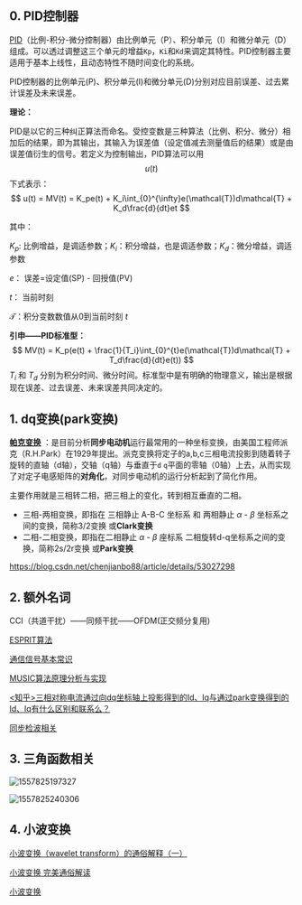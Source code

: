 ## 0. PID控制器

[PID](https://zh.wikipedia.org/wiki/PID%E6%8E%A7%E5%88%B6%E5%99%A8)（比例-积分-微分控制器）由比例单元（P）、积分单元（I）和微分单元（D）组成。可以透过调整这三个单元的增益`Kp`，`Ki`和`Kd`来调定其特性。PID控制器主要适用于基本上线性，且动态特性不随时间变化的系统。

PID控制器的比例单元(P)、积分单元(I)和微分单元(D)分别对应目前误差、过去累计误差及未来误差。

**理论：**

PID是以它的三种纠正算法而命名。受控变数是三种算法（比例、积分、微分）相加后的结果，即为其输出，其输入为误差值（设定值减去测量值后的结果）或是由误差值衍生的信号。若定义为控制输出，PID算法可以用$$u(t)$$下式表示：
$$
u(t) = MV(t) = K_pe(t) + K_i\int_{0}^{\infty}e(\mathcal{T})d\mathcal{T} + K_d\frac{d}{dt}et
$$

其中：

$K_p$: 比例增益，是调适参数；$K_i$：积分增益，也是调适参数；$K_d$：微分增益，调适参数

$e$： 误差=设定值(SP) - 回授值(PV)

$t$： 当前时刻

$\mathcal{T}$：积分变数数值从0到当前时刻 $t$

**引申——PID标准型：**
$$
MV(t) = K_p(e(t) + \frac{1}{T_i}\int_{0}^{t}e(\mathcal{T})d\mathcal{T} + T_d\frac{d}{dt}e(t))
$$
$T_i$ 和 $T_d$ 分别为积分时间、微分时间。标准型中是有明确的物理意义，输出是根据现在误差、过去误差、未来误差共同决定的。

## 1. dq变换(park变换)

**[帕克变换](https://zh.wikipedia.org/zh-hans/%E6%B4%BE%E5%85%8B%E5%8F%98%E6%8D%A2)** ：是目前分析**同步电动机**运行最常用的一种坐标变换，由美国工程师派克（R.H.Park）在1929年提出。派克变换将定子的a,b,c三相电流投影到随着转子旋转的直轴（d轴），交轴（q轴）与垂直于`d` `q`平面的零轴（0轴）上去，从而实现了对定子电感矩阵的**对角化**，对同步电动机的运行分析起到了简化作用。

主要作用就是三相转二相，把三相上的变化，转到相互垂直的二相。

- 三相-两相变换，即指在 三相静止 A-B-C 坐标系 和 两相静止 $\alpha$  - $\beta$ 坐标系之间的变换，简称3/2变换 或**Clark变换**
- 二相-二相变换，即指在二相静止 $\alpha$  - $\beta$ 座标系 二相旋转d-q坐标系之间的变换，简称2s/2r变换 或**Park变换**

https://blog.csdn.net/chenjianbo88/article/details/53027298

## 2. 额外名词

CCI（共道干扰）——同频干扰——OFDM(正交频分复用)

[ESPRIT算法 ](https://blog.csdn.net/ai136172022/article/details/80963764)

[通信信号基本常识](https://www.cnblogs.com/xh0102/p/5392410.html)

[MUSIC算法原理分析与实现](https://blog.csdn.net/Megustas_JJC/article/details/53489027)

[<知乎>三相对称电流通过向dq坐标轴上投影得到的Id、Iq与通过park变换得到的Id、Iq有什么区别和联系么？](https://www.zhihu.com/question/23567707)

[同步检波相关](http://adi.eetrend.com/content/2017/100009274.html)



## 3. 三角函数相关

![1557825197327](E:\GitHubCode\LearnSameBaseKnowlage\MarkdownTxt\mdPic\1557825197327.png)



![1557825240306](E:\GitHubCode\LearnSameBaseKnowlage\MarkdownTxt\mdPic\1557825240306.png)

## 4. 小波变换

[小波变换（wavelet transform）的通俗解释（一）](https://www.cnblogs.com/jfdwd/p/9249850.html)

[小波变换 完美通俗解读](https://blog.csdn.net/neufeifatonju/article/details/80483282)

[小波变换](https://www.cnblogs.com/bnuvincent/p/6701498.html)

